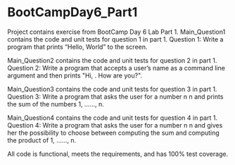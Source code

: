 # BootCampDay6_Part1
Project contains exercise from BootCamp Day 6 Lab Part 1.
Main_Question1 contains the code and unit tests for question 1 in part 1.
  Question 1: Write a program that prints “Hello, World” to the screen.

Main_Question2 contains the code and unit tests for question 2 in part 1.
  Question 2: Write a program that accepts a user’s name as a command
              line argument and then prints "Hi, <NAME>. How are you?".
     
Main_Question3 contains the code and unit tests for question 3 in part 1.
  Question 3:  Write a program that asks the user for a number n n and
               prints the sum of the numbers 1, ……, n. 

Main_Question4 contains the code and unit tests for question 4 in part 1.
  Question 4:  Write a program that asks the user for a number n n and gives
                her the possibility to choose between computing the sum and
                computing the product of 1, ……, n.
                
All code is functional, meets the requirements, and has 100% test coverage.
